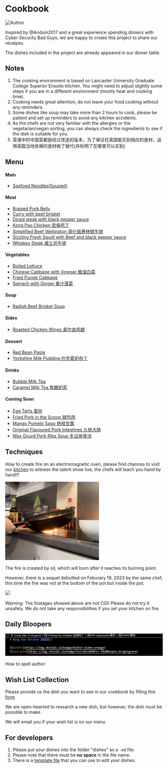 # Cookbook

![Author](https://img.shields.io/badge/Author-Bad%20Guys%20Group-blue)

Inspired by @Anduin2017 and a great experience spending dinners with Cyber Security Bad Guys, we are happy to create this project to share our receipes.

The dishes included in the project are already appeared in our dinner table.

## Notes

1. The cooking environment is based on Lancaster University Graduate College Superior Ensuite kitchen. You might need to adjust slightly some steps if you are in a different environment (mostly heat and cooking time).
2. Cooking needs great attention, do not leave your food cooking without any reminders.
3. Some dishes like soup may take more than 2 hours to cook, please be patient and set up reminders to avoid any kitchen accidents.
4. As the chefs are not very familiar with the allergies or the vegetarian/vegan sorting, you can always check the ingredients to see if the dish is suitable for you.
5. 菜谱中的中国菜都是经过改造的版本，为了保证在英国能买到相应的食材，运用英国当地贫瘠的食材做了替代(并标明了在哪里可以买到)

## Menu

#### Main
- [Seafood Noodles(Souped)](dishes/Seafood_Noodles_Souped.md)

#### Meat
- [Braised Pork Belly](dishes/Braised-Pork-Belly.md)
- [Curry with beef brisket](dishes/Curry_with_beef_brisket.md)
- [Diced steak with black pepper sauce](dishes/Diced-steak-with-black-pepper-sauce.md)
- [Kong Pao Chicken 宫保鸡丁](dishes/Meat/Gong-Bao-Ji-Ding.md)
- [Simplified Beef Wellington 简化版惠林顿牛排](dishes/Meat/Beef_Wellington.md)
- [Sizzling Fresh Squid with Beef and black pepper sauce](dishes/Sizzling-Fresh-Squid-and-Beef-with-black-pepper-sauce.md)
- [Whiskey Steak 威士忌牛排](dishes/Meat/Whiskey_Steak.md)

#### Vegetables
- [Boiled Lettuce](dishes/Boiled_Lettuce.md)
- [Chinese Cabbage with Vinegar 醋溜白菜](dishes/Vegs/Cu_Liu_Bai_Cai.md)
- [Fried Purple Cabbage](dishes/Fried_Purple_Cabbage.md)
- [Spinach with Ginger 姜汁菠菜](dishes/Vegs/Jiang_Zhi_Bo_Cai.md)

#### Soup
- [Radish Beef Brisket Soup](dishes/Radish_Beef_Brisket_Soup.md)

#### Sides
- [Roasted Chicken Wings 奥尔良鸡翅](dishes/Roasted-Chicken-Wings.md)

#### Dessert

- [Red Bean Paste](dishes/Desserts/Red_Bean_Paste.md)
- [Yorkshire Milk Pudding 约克夏奶布丁](dishes/Desserts/Yorkshire-Milk-Pudding.md)

#### Drinks
- [Bubble Milk Tea](dishes/Drinks/Bubble_Milk_Tea_wwdpm.md)
- [Caramel Milk Tea 焦糖奶茶](https://aiden-l.github.io/pages/notready/doge.html)

#### Coming Soon
- [Egg Tarts 蛋挞](https://aiden-l.github.io/pages/notready/doge.html)
- [Fried Pork in the Scoop 锅包肉](https://aiden-l.github.io/pages/notready/doge.html)
- [Mango Pomelo Sago 杨枝甘露](https://aiden-l.github.io/pages/notready/doge.html)
- [Original Flavoured Pork Intestines 九转大肠](https://aiden-l.github.io/pages/ban/ban.html)
- [Wax Gourd Pork Ribs Soup 冬瓜排骨汤](https://aiden-l.github.io/pages/notready/doge.html)

## Techniques

How to create fire on an electromagnetic oven, please find chances to visit our [kitchen](https://use.mazemap.com/#v=1&config=lancaster&zlevel=1&center=-2.786763,54.004061&zoom=18.5&campusid=341&sharepoitype=point&sharepoi=-2.78638%2C54.00420) to witness the talent show live, the chefs will teach you hand by hand!!!

<div>
	<img src="imgs/index/fire.jpg" style="width: 300px"/>
</div>

The fire is created by oil, which will burn after it reaches its burning point.

However, there is a sequel debutted on Feburary 19, 2023 by the same chef, this time the fire was not at the bottom of the pot but inside the pot. 

<div>
	<img src="imgs/dishes/fire.gif" style="width: 300px"/>
</div>

Warning: The footages showed above are not CGI! Please do not try it unsafely. We do not take any responsibilities if you set your kitchen on fire.

## Daily Bloopers

<div>
	<img src="imgs/index/spelling_error.png"/>
</div>	

How to spell author

## Wish List Collection

Please provide us the dish you want to see in our cookbook by filling this [form](https://forms.office.com/Pages/ResponsePage.aspx?id=DQSIkWdsW0yxEjajBLZtrQAAAAAAAAAAAAO__dBli81UNVIzNE9HSElUMzRNNUhBQkFFOFFMUFJHNS4u)

We are open-hearted to research a new dish, but however, the dish must be possible to make.

We will email you if your wish list is on our menu.

## For developers
1. Please put your dishes into the folder "dishes" as a `.md` file.
2. Please note that there must be __no space__ in the file name.
3. There is a [template file](dishes/template_dish.md) that you can use to edit your dishes.

